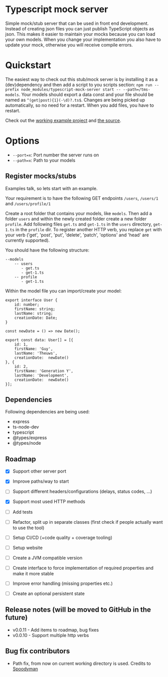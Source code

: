 # Typescript mock server
Simple mock/stub server that can be used in front end development. Instead of creating json files you can just publish TypeScript objects as json. 
This makes it easier to maintain your mocks because you can load your own models. When you change your implementation you also 
have to update your mock, otherwise you will receive compile errors.

# Quickstart
The easiest way to check out this stub/mock server is by installing it as a (dev)dependency and then 
add a script to you scripts section: `npm run --prefix node_modules/typescript-mock-server start -- --path=/tms-models`. 
Your models should export a data const and your file should be named as `^(get|post){1}(-\d)?.ts$`. 
Changes are being picked up automatically, so no need for a restart. When you add files, you have to restart.

Check out the [working example project](https://github.com/GuyT07/typescript-mock-server-examle) and [the source](https://github.com/GuyT07/typescript-mock-server/tree/main/tms-models/users).

# Options
- `--port=x`: Port number the server runs on
- `--path=x`: Path to your models

## Register mocks/stubs
Examples talk, so lets start with an example.

Your requirement is to have the following GET endpoints `/users`, `/users/1` and `/users/profile/1`

Create a root folder that contains your models, like `models`. Then add a folder `users` and within the newly created folder 
create a new folder `profile`. Add following files `get.ts` and `get-1.ts` in the `users` directory, `get-1.ts` in the `profile` dir. 
To register another HTTP verb, you replace `get` with your verb ('get', 'post', 'put', 'delete', 'patch', 'options' and 'head' are currently supported).

You should have the following structure:

```
--models
    -- users
       - get.ts
       - get-1.ts
    -- profile
       - get-1.ts
```

Within the model file you can import/create your model:

```
export interface User {
    id: number;
    firstName: string;
    lastName: string;
    creationDate: Date;
}

const newDate = () => new Date();

export const data: User[] = [{
    id: 1,
    firstName: 'Guy',
    lastName: 'Theuws',
    creationDate:  newDate()
}, {
    id: 2,
    firstName: 'Generation Y',
    lastName: 'Development',
    creationDate:  newDate()
}];
```

## Dependencies
Following dependencies are being used:

- express
- ts-node-dev
- typescript
- @types/express
- @types/node

## Roadmap
- [x] Support other server port
- [x] Improve paths/way to start
- [ ] Support different headers/configurations (delays, status codes, ...)
- [x] Support most used HTTP methods
- [ ] Add tests
- [ ] Refactor, split up in separate classes (first check if people actually want to use the tool)
- [ ] Setup CI/CD (+code quality + coverage tooling)
- [ ] Setup website
- [ ] Create a JVM compatible version
- [ ] Create interface to force implementation of required properties and make it more stable
- [ ] Improve error handling (missing properties etc.)
- [ ] Create an optional persistent state


## Release notes (will be moved to GitHub in the future)
- v0.0.11 - Add items to roadmap, bug fixes
- v0.0.10 - Support multiple http verbs

## Bug fix contributors
- Path fix, from now on current working directory is used. Credits to [Spoodyman](https://github.com/spoodyman)

